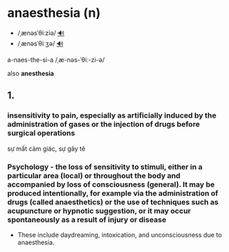 # anaesthesia (n)

- /ˌænəsˈθiːziə/ [🔊](https://www.oxfordlearnersdictionaries.com/media/english/uk_pron/a/ana/anaes/anaesthesia__gb_1.mp3)
- /ˌænəsˈθiːʒə/ [🔊](https://www.oxfordlearnersdictionaries.com/media/english/us_pron/a/ane/anest/anesthesia__us_1.mp3)

a-naes-the-si-a /ˌæ-nəs-ˈθiː-zi-ə/

also **anesthesia**

## 1.

### insensitivity to pain, especially as artificially induced by the administration of gases or the injection of drugs before surgical operations

sự mất cảm giác, sự gây tê

### Psychology - the loss of sensitivity to stimuli, either in a particular area (local) or throughout the body and accompanied by loss of consciousness (general). It may be produced intentionally, for example via the administration of drugs (called anaesthetics) or the use of techniques such as acupuncture or hypnotic suggestion, or it may occur spontaneously as a result of injury or disease

- These include daydreaming, intoxication, and unconsciousness due to anaesthesia.